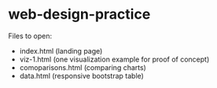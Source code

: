 # web-design-practice

Files to open:
- index.html (landing page)
- viz-1.html (one visualization example for proof of concept)
- comoparisons.html (comparing charts)
- data.html (responsive bootstrap table)
